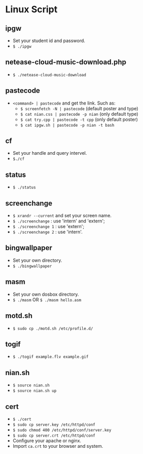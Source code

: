 # Linux Script

## ipgw
* Set your student id and password.
* `$ ./ipgw`

## netease-cloud-music-download.php
* `$ ./netease-cloud-music-download`

## pastecode
* `<command> | pastecode` and get the link. Such as:
  * `$ screenfetch -N | pastecode` (default poster and type)
  * `$ cat nian.css | pastecode -p nian` (only default type)
  * `$ cat try.cpp | pastecode -t cpp` (only default poster)
  * `$ cat ipgw.sh | pastecode -p nian -t bash`

## cf
* Set your handle and query intervel.
* `$./cf`

## status
* `$ ./status`

## screenchange
* `$ xrandr --current` and set your screen name.
* `$ ./screenchange` : use 'intern' and 'extern';
* `$ ./screenchange 1` : use 'extern';
* `$ ./screenchange 2` : use 'intern'.

## bingwallpaper
* Set your own directory.
* `$ ./bingwallpaper`

## masm
* Set your own dosbox directory.
* `$ ./masm` OR `$ ./masm hello.asm`

## motd.sh
* `$ sudo cp ./motd.sh /etc/profile.d/`

## togif
* `$ ./togif example.flv example.gif`

## nian.sh
* `$ source nian.sh`
* `$ source nian.sh up`

## cert
* `$ ./cert`
* `$ sudo cp server.key /etc/httpd/conf`
* `$ sudo chmod 400 /etc/httpd/conf/server.key`
* `$ sudo cp server.crt /etc/httpd/conf`
* Configure your apache or nginx.
* Import `ca.crt` to your browser and system.

